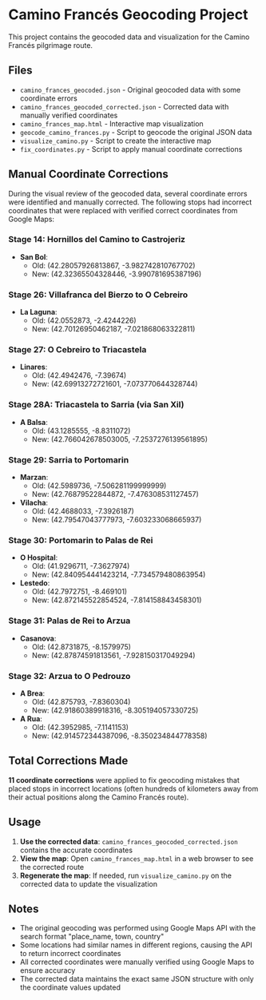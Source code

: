 # Camino Francés Geocoding Project

This project contains the geocoded data and visualization for the Camino Francés pilgrimage route.

## Files

- `camino_frances_geocoded.json` - Original geocoded data with some coordinate errors
- `camino_frances_geocoded_corrected.json` - Corrected data with manually verified coordinates
- `camino_frances_map.html` - Interactive map visualization
- `geocode_camino_frances.py` - Script to geocode the original JSON data
- `visualize_camino.py` - Script to create the interactive map
- `fix_coordinates.py` - Script to apply manual coordinate corrections

## Manual Coordinate Corrections

During the visual review of the geocoded data, several coordinate errors were identified and manually corrected. The following stops had incorrect coordinates that were replaced with verified correct coordinates from Google Maps:

### Stage 14: Hornillos del Camino to Castrojeriz
- **San Bol**: 
  - Old: (42.28057926813867, -3.982742810767702)
  - New: (42.32365504328446, -3.990781695387196)

### Stage 26: Villafranca del Bierzo to O Cebreiro
- **La Laguna**: 
  - Old: (42.0552873, -2.4244226)
  - New: (42.70126950462187, -7.021868063322811)

### Stage 27: O Cebreiro to Triacastela
- **Linares**: 
  - Old: (42.4942476, -7.39674)
  - New: (42.69913272721601, -7.073770644328744)

### Stage 28A: Triacastela to Sarria (via San Xil)
- **A Balsa**: 
  - Old: (43.1285555, -8.8311072)
  - New: (42.766042678503005, -7.2537276139561895)

### Stage 29: Sarria to Portomarin
- **Marzan**: 
  - Old: (42.5989736, -7.506281199999999)
  - New: (42.76879522844872, -7.476308531127457)
- **Vilacha**: 
  - Old: (42.4688033, -7.3926187)
  - New: (42.79547043777973, -7.603233068665937)

### Stage 30: Portomarin to Palas de Rei
- **O Hospital**: 
  - Old: (41.9296711, -7.3627974)
  - New: (42.840954441423214, -7.734579480863954)
- **Lestedo**: 
  - Old: (42.7972751, -8.469101)
  - New: (42.872145522854524, -7.814158843458301)

### Stage 31: Palas de Rei to Arzua
- **Casanova**: 
  - Old: (42.8731875, -8.1579975)
  - New: (42.87874591813561, -7.928150317049294)

### Stage 32: Arzua to O Pedrouzo
- **A Brea**: 
  - Old: (42.875793, -7.8360304)
  - New: (42.91860389918316, -8.305194057330725)
- **A Rua**: 
  - Old: (42.3952985, -7.1141153)
  - New: (42.914572344387096, -8.350234844778358)

## Total Corrections Made

**11 coordinate corrections** were applied to fix geocoding mistakes that placed stops in incorrect locations (often hundreds of kilometers away from their actual positions along the Camino Francés route).

## Usage

1. **Use the corrected data**: `camino_frances_geocoded_corrected.json` contains the accurate coordinates
2. **View the map**: Open `camino_frances_map.html` in a web browser to see the corrected route
3. **Regenerate the map**: If needed, run `visualize_camino.py` on the corrected data to update the visualization

## Notes

- The original geocoding was performed using Google Maps API with the search format "place_name, town, country"
- Some locations had similar names in different regions, causing the API to return incorrect coordinates
- All corrected coordinates were manually verified using Google Maps to ensure accuracy
- The corrected data maintains the exact same JSON structure with only the coordinate values updated
